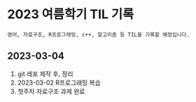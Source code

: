 2023 여름학기 TIL 기록
=====================================

	영어, 자료구조, R프로그래밍, c++, 알고리즘 등 TIL을 기록할 예정입니다.

## 2023-03-04

1. git 레포 제작 후, 정리
2. 2023-03-02 R프로그래밍 복습
3. 첫주차 자료구조 과제 완료
